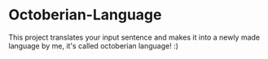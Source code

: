 # Octoberian-Language
This project translates your input sentence and makes it into a newly made language by me, it's called octoberian language! :)

